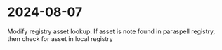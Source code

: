 # 2024-08-07

Modify registry asset lookup. If asset is note found in paraspell registry, then check for asset in local registry